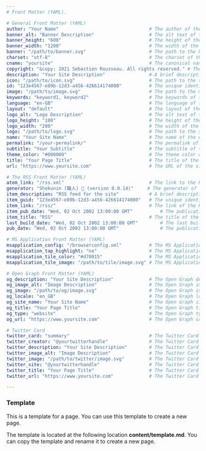 ```yaml
---
# Front Matter (YAML).

# General Front Matter (YAML)
author: "Your Name"                                 # The author of the site. (Optional, max 64 characters)
banner_alt: "Banner Description"                    # The alt text of the site's banner. (Optional)
banner_height: "600"                                # The height of the site's banner in pixels. (Optional)
banner_width: "1200"                                # The width of the site's banner in pixels. (Optional)
banner: "/path/to/banner.svg"                       # The path to the banner of the site. (Optional)
charset: "utf-8"                                    # The charset of the site. (Optional, default: utf-8)
cname: "yoursite"                                   # The canonical name value of the site. (Optional)
copyright: "&copy; 2021 Sebastien Rousseau. All rights reserved." # The copyright of the site. (Optional)
description: "Your Site Description"                # A brief description of the site. (Optional, max 160 characters)
icon: "/path/to/icon.svg"                           # The path to the site's icon in SVG format. (Optional)
id: "123e4567-e89b-12d3-a456-426614174000"          # The unique identifier of the site. (Required)
image: "/path/to/image.svg"                         # The path to the main logo of the site in SVG format. (Optional)
keywords: "keyword1, keyword2"                      # The keywords of the site. (Optional, comma separated, max 10 keywords)
language: "en-GB"                                   # The language of the site. (Optional, default: en-GB)
layout: "default"                                   # The layout of the site. (Optional)
logo_alt: "Logo Description"                        # The alt text of the site's logo. (Optional)
logo_height: "100"                                  # The height of the site's logo in pixels. (Optional)
logo_width: "200"                                   # The width of the site's logo in pixels. (Optional)
logo: "/path/to/logo.svg"                           # The path to the site's logo in SVG format. (Optional)
name: "Your Site Name"                              # The name of the website. (Required, max 70 characters)
permalink: "/your-permalink/"                       # The permalink of the site. (Optional)
subtitle: "Your Subtitle"                           # The subtitle of the page. (Optional, max 64 characters)
theme_color: "#000000"                              # The theme color of the site. (Optional)
title: "Your Page Title"                            # The title of the page. (Required, max 70 characters)
url: "https://www.yoursite.com"                     # The URL of the site. (Required)

# The RSS Front Matter (YAML)
atom_link: "/rss.xml"                               # The link to the RSS feed of the page. (Required)
generator: "Shokunin (職人) 🦀 (version 0.0.14)"     # The generator of the RSS feed. (Required)
item_description: "RSS feed for the site"           # A brief description of the RSS item. (Required)
item_guid: "123e4567-e89b-12d3-a456-426614174000"   # The unique identifier of the RSS item. (Required)
item_link: "/rss/"                                  # The link of the RSS item. (Required)
item_pub_date: "Wed, 02 Oct 2002 13:00:00 GMT"          # The publication date of the RSS item. (Required)
item_title: "RSS"                                   # The title of the RSS item. (Required)
last_build_date: "Wed, 02 Oct 2002 13:00:00 GMT"        # The last build date of the RSS feed. (Required)
pub_date: "Wed, 02 Oct 2002 13:00:00 GMT"               # The publication date of the RSS feed. (Required)

# MS Application Front Matter (YAML)
msapplication_config: "/browserconfig.xml"          # The MS Application config of the page. (Optional)
msapplication_tap_highlight: "no"                   # The MS Application tap highlight of the page. (Optional)
msapplication_tile_color: "#d70015"                 # The MS Application tile color of the page. (Optional)
msapplication_tile_image: "/path/to/tile/image.svg" # The MS Application tile image of the page. (Optional)

# Open Graph Front Matter (YAML)
og_description: "Your Site Description"             # The Open Graph description of the page. (Optional)
og_image_alt: "Image Description"                   # The Open Graph image alt of the page. (Optional)
og_image: "/path/to/og/image.svg"                   # The Open Graph image of the page. (Optional)
og_locale: "en_GB"                                  # The Open Graph locale of the page. (Optional, default: en_GB)
og_site_name: "Your Site Name"                      # The Open Graph site name of the page. (Optional)
og_title: "Your Page Title"                         # The Open Graph title of the page. (Optional)
og_type: "website"                                  # The Open Graph type of the page. (Optional, values: website, article, book, profile, music, video)
og_url: "https://www.yoursite.com"                  # The Open Graph url of the page. (Optional)

# Twitter Card
twitter_card: "summary"                             # The Twitter Card type of the page. (Optional)
twitter_creator: "@yourtwitterhandle"               # The Twitter Card creator of the page. (Optional)
twitter_description: "Your Site Description"        # The Twitter Card description of the page. (Optional)
twitter_image_alt: "Image Description"              # The Twitter Card image alt of the page. (Optional)
twitter_image: "/path/to/twitter/image.svg"         # The Twitter Card image of the page. (Optional)
twitter_site: "@yourtwitterhandle"                  # The Twitter Card site of the page. (Optional)
twitter_title: "Your Page Title"                    # The Twitter Card title of the page. (Optional)
twitter_url: "https://www.yoursite.com"             # The Twitter Card url of the page. (Optional)

---
```



### Template

This is a template for a page. You can use this template to create a new page.

The template is located at the following location **content/template.md**. You
can copy the template and rename it to create a new page.
